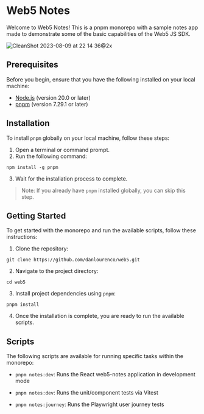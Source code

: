 # Web5 Notes

Welcome to Web5 Notes! This is a pnpm monorepo with a sample notes app made to demonstrate some of the basic capabilities of the Web5 JS SDK.

![CleanShot 2023-08-09 at 22 14 36@2x](https://github.com/danlourenco/web5/assets/1965272/519a873b-ea6e-4648-85cc-5ffd8efcfcdd)

## Prerequisites

Before you begin, ensure that you have the following installed on your local machine:

- [Node.js](https://nodejs.org/) (version 20.0 or later)
- [pnpm](https://pnpm.io/) (version 7.29.1 or later)

## Installation

To install `pnpm` globally on your local machine, follow these steps:

1. Open a terminal or command prompt.
2. Run the following command:

```shell
npm install -g pnpm
```

3. Wait for the installation process to complete.

> Note: If you already have `pnpm` installed globally, you can skip this step.

## Getting Started

To get started with the monorepo and run the available scripts, follow these instructions:

1. Clone the repository:

```shell
git clone https://github.com/danlourenco/web5.git
```

2. Navigate to the project directory:

```shell
cd web5
```

3. Install project dependencies using `pnpm`:

```shell
pnpm install
```

4. Once the installation is complete, you are ready to run the available scripts.

## Scripts

The following scripts are available for running specific tasks within the monorepo:

- `pnpm notes:dev`: Runs the React web5-notes application in development mode

- `pnpm notes:dev`: Runs the unit/component tests via Vitest

- `pnpm notes:journey`: Runs the Playwright user journey tests
